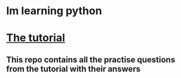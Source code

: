 # Im learning python

# [The tutorial](https://www.youtube.com/watch?v=ERCMXc8x7mc)

## This repo contains all the practise questions from the tutorial with their answers
